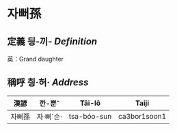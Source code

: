 # 자뻐孫
## 定義 딍-끼- _Definition_




英：Grand daughter

## 稱呼 칑·허· _Address_

漢諺 | 깐-뿐ˆ | Tâi-lô | Taiji
--- | --- | --- | --- 
자뻐孫 | 자·뻐ˊ순· | tsa-bóo-sun | ca3bor1soon1 
